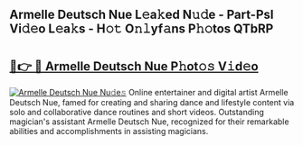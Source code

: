 ## Armelle Deutsch Nue L𝚎a𝚔ed N𝚞𝚍e - Part-PsI Vi𝚍𝚎o L𝚎a𝚔s - H𝚘𝚝 O𝚗𝚕yf𝚊ns P𝚑𝚘tos QTbRP

# <h2><a href="http://kfeszr.oniu.top/?m=Armelle+Deutsch+Nue">🔗👉 🔴 Armelle Deutsch Nue P𝚑ot𝚘𝚜 V𝚒d𝚎o</a></h2>

[![Armelle Deutsch Nue Nu𝚍e𝚜](https://i.imgur.com/0qMVB7G.gif)](http://kfeszr.oniu.top/?m=Armelle+Deutsch+Nue)
Online entertainer and digital artist Armelle Deutsch Nue, famed for creating and sharing dance and lifestyle content via solo and collaborative dance routines and short videos. Outstanding magician's assistant Armelle Deutsch Nue, recognized for their remarkable abilities and accomplishments in assisting magicians.  
